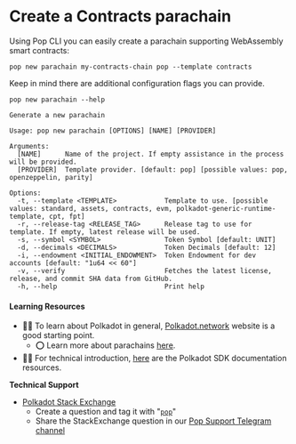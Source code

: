 # Create a Contracts parachain

Using Pop CLI you can easily create a parachain supporting WebAssembly smart contracts:

```shell
pop new parachain my-contracts-chain pop --template contracts
```

Keep in mind there are additional configuration flags you can provide.

```
pop new parachain --help

Generate a new parachain

Usage: pop new parachain [OPTIONS] [NAME] [PROVIDER]

Arguments:
  [NAME]      Name of the project. If empty assistance in the process will be provided.
  [PROVIDER]  Template provider. [default: pop] [possible values: pop, openzeppelin, parity]

Options:
  -t, --template <TEMPLATE>            Template to use. [possible values: standard, assets, contracts, evm, polkadot-generic-runtime-template, cpt, fpt]
  -r, --release-tag <RELEASE_TAG>      Release tag to use for template. If empty, latest release will be used.
  -s, --symbol <SYMBOL>                Token Symbol [default: UNIT]
  -d, --decimals <DECIMALS>            Token Decimals [default: 12]
  -i, --endowment <INITIAL_ENDOWMENT>  Token Endowment for dev accounts [default: "1u64 << 60"]
  -v, --verify                         Fetches the latest license, release, and commit SHA data from GitHub.
  -h, --help                           Print help
```

#### Learning Resources

* 🧑‍🏫 To learn about Polkadot in general, [Polkadot.network](https://polkadot.network/) website is a good starting point.
  * ⭕ Learn more about parachains [here](https://wiki.polkadot.network/docs/learn-parachains).
* 🧑‍🔧 For technical introduction, [here](https://github.com/paritytech/polkadot-sdk#-documentation) are the Polkadot SDK documentation resources.

**Technical Support**

* [Polkadot Stack Exchange](https://polkadot.stackexchange.com/)
  * Create a question and tag it with "[`pop`](https://substrate.stackexchange.com/tags/pop/info)"
  * Share the StackExchange question in our [Pop Support Telegram channel](https://t.me/pop\_support)
